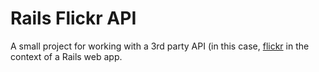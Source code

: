 # Rails Flickr API

A small project for working with a 3rd party API (in this case, [flickr](https://www.flickr.com/) in the context of a Rails web app.

